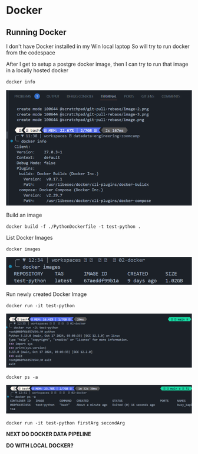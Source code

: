# Docker

## Running Docker 
I don't have Docker installed in my Win local laptop
So will try to run docker from the codespace 

After I get to setup a postgre docker image, then I can try to run that image in a locally hosted docker 

```bash
docker info 
```
![docker info](../../_resources/01%2002%20docker%20info%20codebase.png)

Build an image
```
docker build -f ./PythonDockerfile -t test-python .
```

List Docker Images

```
docker images
``` 
![alt text](image.png)

Run newly created Docker Image
```
docker run -it test-python
``` 
![alt text](image-1.png)

```
docker ps -a
```
![alt text](image-2.png)


```
docker run -it test-python firstArg secondArg
```


**NEXT DO DOCKER DATA PIPELINE**

**DO WITH LOCAL DOCKER?**